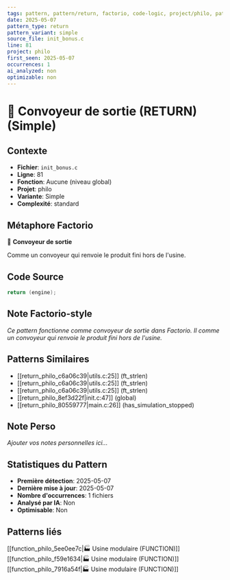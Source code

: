 ```yaml
---
tags: pattern, pattern/return, factorio, code-logic, project/philo, pattern/variant/simple
date: 2025-05-07
pattern_type: return
pattern_variant: simple
source_file: init_bonus.c
line: 81
project: philo
first_seen: 2025-05-07
occurrences: 1
ai_analyzed: non
optimizable: non
---
```


# 🚚 Convoyeur de sortie (RETURN) (Simple)

## Contexte
- **Fichier**: `init_bonus.c`
- **Ligne**: 81
- **Fonction**: Aucune (niveau global)
- **Projet**: philo
- **Variante**: Simple
- **Complexité**: standard

## Métaphore Factorio
🚚 **Convoyeur de sortie**

Comme un convoyeur qui renvoie le produit fini hors de l'usine.

## Code Source
```c
return (engine);
```

## Note Factorio-style
*Ce pattern fonctionne comme convoyeur de sortie dans Factorio. Il comme un convoyeur qui renvoie le produit fini hors de l'usine.*

## Patterns Similaires
- [[return_philo_c6a06c39|utils.c:25]] (ft_strlen)
- [[return_philo_c6a06c39|utils.c:25]] (ft_strlen)
- [[return_philo_c6a06c39|utils.c:25]] (ft_strlen)
- [[return_philo_8ef3d22f|init.c:47]] (global)
- [[return_philo_80559777|main.c:26]] (has_simulation_stopped)

## Note Perso
*Ajouter vos notes personnelles ici...*

## Statistiques du Pattern
- **Première détection**: 2025-05-07
- **Dernière mise à jour**: 2025-05-07
- **Nombre d'occurrences**: 1 fichiers
- **Analysé par IA**: Non
- **Optimisable**: Non

## Patterns liés
[[function_philo_5ee0ee7c|🏭 Usine modulaire (FUNCTION)]]
[[function_philo_f59e1634|🏭 Usine modulaire (FUNCTION)]]
[[function_philo_7916a54f|🏭 Usine modulaire (FUNCTION)]]
